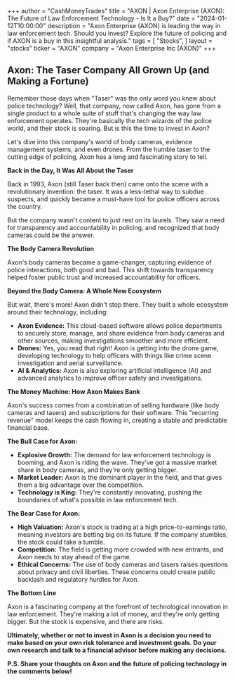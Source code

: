 +++
author = "CashMoneyTrades"
title = "AXON |  Axon Enterprise (AXON):  The Future of Law Enforcement Technology - Is It a Buy?"
date = "2024-01-12T10:00:00"
description = "Axon Enterprise (AXON) is leading the way in law enforcement tech. Should you invest? Explore the future of policing and if AXON is a buy in this insightful analysis."
tags = [
"Stocks",
]
layout = "stocks"
ticker = "AXON"
company = "Axon Enterprise Inc (AXON)"
+++
        


## Axon:  The Taser Company All Grown Up (and Making a Fortune)

Remember those days when "Taser" was the only word you knew about police technology? Well, that company, now called Axon, has gone from a single product to a whole suite of stuff that's changing the way law enforcement operates.  They're basically the tech wizards of the police world, and their stock is soaring. But is this the time to invest in Axon?

Let's dive into this company's world of body cameras, evidence management systems, and even drones.  From the humble taser to the cutting edge of policing, Axon has a long and fascinating story to tell.

**Back in the Day, It Was All About the Taser**

Back in 1993, Axon (still Taser back then) came onto the scene with a revolutionary invention: the taser.  It was a less-lethal way to subdue suspects, and quickly became a must-have tool for police officers across the country. 

But the company wasn't content to just rest on its laurels.  They saw a need for transparency and accountability in policing, and recognized that body cameras could be the answer.

**The Body Camera Revolution**

Axon's body cameras became a game-changer, capturing evidence of police interactions, both good and bad.  This shift towards transparency helped foster public trust and increased accountability for officers. 

**Beyond the Body Camera: A Whole New Ecosystem**

But wait, there's more! Axon didn't stop there. They built a whole ecosystem around their technology, including:

* **Axon Evidence:** This cloud-based software allows police departments to securely store, manage, and share evidence from body cameras and other sources, making investigations smoother and more efficient.
* **Drones:**  Yes, you read that right!  Axon is getting into the drone game, developing technology to help officers with things like crime scene investigation and aerial surveillance.
* **AI & Analytics:** Axon is also exploring artificial intelligence (AI) and advanced analytics to improve officer safety and investigations.

**The Money Machine: How Axon Makes Bank**

Axon's success comes from a combination of selling hardware (like body cameras and tasers) and subscriptions for their software.  This "recurring revenue" model keeps the cash flowing in, creating a stable and predictable financial base.

**The Bull Case for Axon:**

* **Explosive Growth:** The demand for law enforcement technology is booming, and Axon is riding the wave. They've got a massive market share in body cameras, and they're only getting bigger.
* **Market Leader:** Axon is the dominant player in the field, and that gives them a big advantage over the competition. 
* **Technology is King:** They're constantly innovating, pushing the boundaries of what's possible in law enforcement tech.

**The Bear Case for Axon:**

* **High Valuation:**  Axon's stock is trading at a high price-to-earnings ratio, meaning investors are betting big on its future.  If the company stumbles, the stock could take a tumble.
* **Competition:** The field is getting more crowded with new entrants, and Axon needs to stay ahead of the game.
* **Ethical Concerns:**  The use of body cameras and tasers raises questions about privacy and civil liberties.  These concerns could create public backlash and regulatory hurdles for Axon.

**The Bottom Line**

Axon is a fascinating company at the forefront of technological innovation in law enforcement.  They're making a lot of money, and they're only getting bigger.  But the stock is expensive, and there are risks.  

**Ultimately, whether or not to invest in Axon is a decision you need to make based on your own risk tolerance and investment goals.  Do your own research and talk to a financial advisor before making any decisions.**

**P.S.  Share your thoughts on Axon and the future of policing technology in the comments below!** 

        